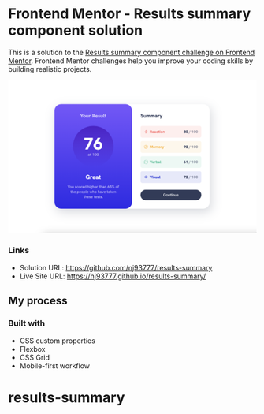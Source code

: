 # Frontend Mentor - Results summary component solution

This is a solution to the [Results summary component challenge on Frontend Mentor](https://www.frontendmentor.io/challenges/results-summary-component-CE_K6s0maV). Frontend Mentor challenges help you improve your coding skills by building realistic projects. 



![](./screenshot.jpg)



### Links

- Solution URL: https://github.com/nj93777/results-summary
- Live Site URL: https://nj93777.github.io/results-summary/

## My process

### Built with

- CSS custom properties
- Flexbox
- CSS Grid
- Mobile-first workflow


# results-summary
